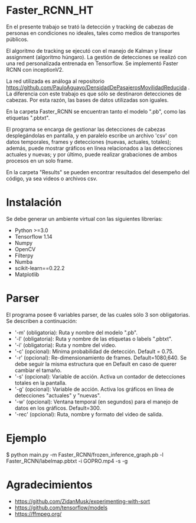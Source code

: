 # Faster_RCNN_HT
En el presente trabajo se trató la detección y tracking de cabezas de personas en condiciones no ideales, tales como medios de transportes públicos.

El algoritmo de tracking se ejecutó con el manejo de Kalman y linear assignment (algoritmo húngaro).
La gestión de detecciones se realizó con una red personalizada entrenada en Tensorflow. Se implementó Faster RCNN con inceptionV2.

La red utilizada es análoga al repositorio https://github.com/PauloAguayo/DensidadDePasajerosMovilidadReducida . La diferencia con este trabajo es que sólo se destinaron detecciones de cabezas. Por esta razón, las bases de datos utilizadas son iguales.

En la carpeta Faster_RCNN se encuentran tanto el modelo ".pb", como las etiquetas ".pbtxt".

El programa se encarga de gestionar las detecciones de cabezas desplegándolas en pantalla, y en paralelo escribe un archivo 'csv' con datos temporales, frames y detecciones (nuevas, actuales, totales); además, puede mostrar gráficos en línea relacionados a las detecciones actuales y nuevas; y por último, puede realizar grabaciones de ambos procesos en un solo frame.

En la carpeta "Results" se pueden encontrar resultados del desempeño del código, ya sea videos o archivos csv.

# Instalación
Se debe generar un ambiente virtual con las siguientes librerías:

- Python >=3.0
- Tensorflow 1.14
- Numpy
- OpenCV
- Filterpy
- Numba
- scikit-learn==0.22.2
- Matplotlib

# Parser
El programa posee 6 variables parser, de las cuales sólo 3 son obligatorias. Se describen a continuación:

- '-m' (obligatoria): Ruta y nombre del modelo ".pb".
- '-l' (obligatoria): Ruta y nombre de las etiquetas o labels ".pbtxt".
- '-i' (obligatoria): Ruta y nombre del video.
- '-c' (opcional): Mínima probabilidad de detección. Default = 0.75.
- '-r' (opcional): Re-dimensionamiento de frames. Default=1080,640. Se debe seguir la misma estructura que en Default en caso de querer cambiar el tamaño.
- '-s' (opcional): Variable de acción. Activa un contador de detecciones totales en la pantalla.
- '-g' (opcional): Variable de acción. Activa los gráficos en línea de detecciones "actuales" y "nuevas".
- '-w' (opcional): Ventana temporal (en segundos) para el manejo de datos en los gráficos. Default=300.
- '-rec' (opcional): Ruta, nombre y formato del video de salida.

# Ejemplo
$ python main.py -m Faster_RCNN/frozen_inference_graph.pb -l Faster_RCNN/labelmap.pbtxt  -i GOPRO.mp4 -s -g

# Agradecimientos
- https://github.com/ZidanMusk/experimenting-with-sort
- https://github.com/tensorflow/models
- https://ffmpeg.org/
